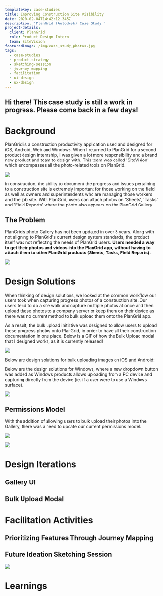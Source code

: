 ```yaml
---
templateKey: case-studies
title: Improving Construction Site Visibility
date: 2020-02-04T14:42:12.345Z
description: 'PlanGrid (Autodesk) Case Study '
project-details:
  client: PlanGrid
  role: Product Design Intern
  team: SiteVision
featuredimage: /img/case_study_photos.jpg
tags:
  - case-studies
  - product-strategy
  - sketching-session
  - journey-mapping
  - facilitation
  - ui-design
  - ux-design
---
```

## Hi there! This case study is still a work in progress. Please come back in a few days!

# Background

PlanGrid is a construction productivity application used and designed for iOS, Android, Web and Windows. When I returned to PlanGrid for a second product design internship, I was given a lot more responsibility and a brand new product and team to design with. This team was called 'SiteVision' which encompasses all the photo-related tools on PlanGrid.

![](/img/blur.jpg)

In construction, the ability to document the progress and issues pertaining to a construction site is extremely important for those working on the field as well as owners and superintendents who are managing those workers and the job site. With PlanGrid, users can attach photos on 'Sheets', 'Tasks' and 'Field Reports' where the photo also appears on the PlanGrid Gallery. 

## The Problem

PlanGrid’s photo Gallery has not been updated in over 3 years. Along with not aligning to PlanGrid's current design system standards, the product itself was not reflecting the needs of PlanGrid users. **Users needed a way to get their photos and videos into the PlanGrid app, without having to attach them to other PlanGrid products (Sheets, Tasks, Field Reports).** 

![](/img/old-gallery.png)

# Design Solutions

When thinking of design solutions, we looked at the common workflow our users took when capturing progress photos of a construction site. Our users tend to do a site walk and capture multiple photos at once and then upload these photos to a company server or keep them on their device as there was no current method to bulk upload them onto the PlanGrid app. 

As a result, the bulk upload initiative was designed to allow users to upload these progress photos onto PlanGrid, in order to have all their construction documentation in one place. Below is a GIF of how the Bulk Upload modal that I designed works, as it is currently released!

![](/img/bulk_upload_web.gif)

Below are design solutions for bulk uploading images on iOS and Android:

Below are the design solutions for Windows, where a new dropdown button was added as Windows products allows uploading from a PC device and capturing directly from the device (ie. if a user were to use a Windows surface). 

![](/img/windows.png)

## Permissions Model

With the addition of allowing users to bulk upload their photos into the Gallery, there was a need to update our current permissions model. 

![](/img/diwya-co-op-shareout-4-1.png)

![](/img/diwya-co-op-shareout-5-1.png)

# Design Iterations

## Gallery UI

## Bulk Upload Modal

# Facilitation Activities

## Prioritizing Features Through Journey Mapping

## Future Ideation Sketching Session

![](/img/sketching_session.jpg)

# Learnings
